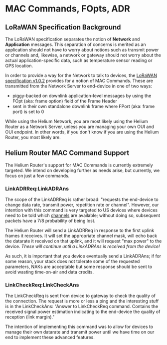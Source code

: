 # MAC Commands, FOpts, ADR

## LoRaWAN Specification Background

The LoRaWAN specification separates the notion of **Network** and **Application** messages. This separation of concerns is merited as an application should not have to worry about notions such as transmit power or channels and, likewise, a network or gateway should not worry about the actual application-specific data, such as temperature sensor reading or GPS location.

In order to provide a way for the Network to talk to devices, the [LoRaWAN specification v1.0.2](https://lora-alliance.org/resource-hub/lorawanr-specification-v102) provides for a notion of MAC Commands. These are transmitted from the Network Server to end-device in one of two ways:

* piggy-backed on downlink application-level messages by using the FOpt \(aka: frame option\) field of the Frame Header
* sent in their own standalone downlink frame where FPort \(aka: frame port\) is set to 0

While using the Helium Network, you are most likely using the Helium Router as a Network Server, unless you are managing your own OUI and OUI endpoint. In other words, if you don't know if you are using the Helium Router, you most likely are.

## Helium Router MAC Command Support

The Helium Router's support for MAC Commands is currently extremely targeted. We intend on developing further as needs arise, but currently, we focus on just a few commands. 

### LinkADRReq:LinkADRAns

The scope of the LinkADRReq is rather broad: "requests the end-device to change data rate, transmit power, repetition rate or channel". However, our intention with this command is very targeted to US devices where devices need to be told which [channels](regional-channels.md) are available; without doing so, subsequent packets have a 7/8 probability of being lost.

The Helium Router will send a LinkADRReq in response to the first uplink frames it receives. It will set the appropriate channel mask, will echo back the datarate it received on that uplink, and it will request "max power" to the device. _These will continue until a LinkADRAns is received from the device!_ 

As such, it is important that you device eventually send a LinkADRAns; if for some reason, your stack does not tolerate some of the requested parameters, NAKs are acceptable but some response should be sent to avoid wasting time-on-air and data credits.

### LinkCheckReq:LinkCheckAns

The LinkCheckReq is sent from device to gateway to check the quality of the connection. The request is more or less a ping and the interesting stuff is in the LinkCheckAns: "Answer to LinkCheckReq command. Contains the received signal power estimation indicating to the end-device the quality of reception \(link margin\)."

The intention of implementing this command was to allow for devices to manage their own datarate and transmit power until we have time on our end to implement these advanced features.









